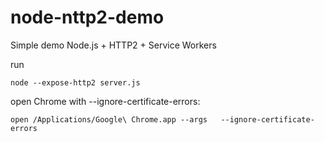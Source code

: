 # node-nttp2-demo
Simple demo Node.js + HTTP2 + Service Workers

run

```node --expose-http2 server.js```

open Chrome with --ignore-certificate-errors:

``` 
open /Applications/Google\ Chrome.app --args   --ignore-certificate-errors
```